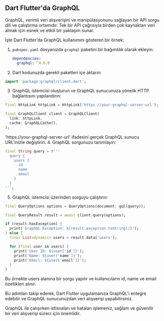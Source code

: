 
## Dart Flutter'da GraphQL

GraphQL, verimli veri alışverişini ve manipülasyonunu sağlayan bir API sorgu dili ve çalıştırma ortamıdır. Tek bir API çağrısıyla birden çok kaynaktan veri almak için esnek ve etkili bir yaklaşım sunar.

İşte Dart Flutter'da GraphQL kullanımını gösteren bir örnek:

1. `pubspec.yaml` dosyanızda `graphql` paketini bir bağımlılık olarak ekleyin:

   ```yaml
   dependencies:
     graphql: ^4.0.0
   ```
2. Dart kodunuzda gerekli paketleri içe aktarın:
```dart
import 'package:graphql/client.dart';
```
3. GraphQL istemcisi oluşturun ve GraphQL sunucunuza yönelik HTTP bağlantısını yapılandırın:
```dart
final HttpLink httpLink = HttpLink('https://your-graphql-server-url');

final GraphQLClient client = GraphQLClient(
  link: httpLink,
  cache: GraphQLCache(),
);
```
'https://your-graphql-server-url' ifadesini gerçek GraphQL sunucu URL'inizle değiştirin.
4. GraphQL sorgunuzu tanımlayın:
```dart
final String query = r'''
  query {
    users {
      id
      name
      email
    }
  }
''';
```
5. GraphQL istemcisi üzerinden sorguyu çalıştırın:
```dart
final QueryOptions options = QueryOptions(document: gql(query));

final QueryResult result = await client.query(options);

if (result.hasException) {
  print('GraphQL Exception: ${result.exception.toString()}');
} else {
  final List<dynamic> users = result.data['users'];

  for (final user in users) {
    print('User ID: ${user['id']}');
    print('Name: ${user['name']}');
    print('Email: ${user['email']}');
  }
}
```
Bu örnekte users alanına bir sorgu yapılır ve kullanıcıların id, name ve email özellikleri alınır.

Bu adımları takip ederek, Dart Flutter uygulamanıza GraphQL'i entegre edebilir ve GraphQL sunucunuzdan veri alışverişi yapabilirsiniz.

GraphQL ile çalışırken istisnaları ve hataları işlemeniz, sağlam ve güvenilir bir veri alışverişi süreci için önemlidir.





